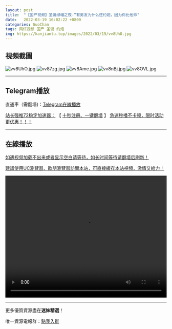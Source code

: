 ```yaml
---
layout: post
title:  "【国产视频】圣诞绿帽之夜-“有男友为什么还约炮，因为你比他帅"
date:   2022-03-19 16:02:22 +0800
categories: GuoChan
tags: 网红视频 国产 圣诞 约炮
img: https://kanjiantu.top/images/2022/03/19/vv8UhO.jpg
---
```



## 視頻截圖

![vv8UhO.jpg](https://kanjiantu.top/images/2022/03/19/vv8UhO.jpg)
![vv87zg.jpg](https://kanjiantu.top/images/2022/03/19/vv87zg.jpg)
![vv8Ame.jpg](https://kanjiantu.top/images/2022/03/19/vv8Ame.jpg)
![vv8nBj.jpg](https://kanjiantu.top/images/2022/03/19/vv8nBj.jpg)
![vv8OVL.jpg](https://kanjiantu.top/images/2022/03/19/vv8OVL.jpg)

* * *
## Telegram播放

直通車（需翻墻)：[Telegram在線播放](https://t.me/mimeijingxuan/245)

<u>站长强推72稳定加速器：</u> 【 [十秒注册、一键翻墙](https://www.mimei.blog/skip/vpn.html) 】
<u>  急速秒播不卡顿，限时活动更优惠！！！</u>
* * *
## 在線播放
<u>如遇视频加载不出来或者显示空白请等待，如长时间等待请翻墙后刷新！</u>

<u>建議使用UC瀏覽器、歐朋瀏覽器訪問本站，可直接緩存本站視頻，激情又給力！</u>
<center><video src="https://cdn.publer.io/uploads/videos/6247e221db279732fb55c48e/e3b74c85397a62cee61387a0ed620081.mp4" width="100%" height="380px" controls="controls"></video></center>

* * *
更多優質資源盡在**迷妹精選**！

唯一資源電報群：[點我入群](https://t.me/mimeijingxuan)



